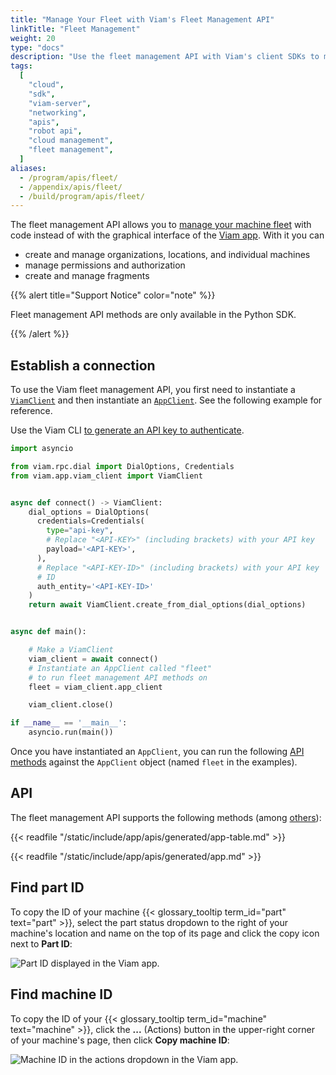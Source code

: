 ```yaml
---
title: "Manage Your Fleet with Viam's Fleet Management API"
linkTitle: "Fleet Management"
weight: 20
type: "docs"
description: "Use the fleet management API with Viam's client SDKs to manage your machine fleet with code."
tags:
  [
    "cloud",
    "sdk",
    "viam-server",
    "networking",
    "apis",
    "robot api",
    "cloud management",
    "fleet management",
  ]
aliases:
  - /program/apis/fleet/
  - /appendix/apis/fleet/
  - /build/program/apis/fleet/
---
```


The fleet management API allows you to [manage your machine fleet](/fleet/) with code instead of with the graphical interface of the [Viam app](https://app.viam.com/).
With it you can

- create and manage organizations, locations, and individual machines
- manage permissions and authorization
- create and manage fragments

{{% alert title="Support Notice" color="note" %}}

Fleet management API methods are only available in the Python SDK.

{{% /alert %}}

## Establish a connection

To use the Viam fleet management API, you first need to instantiate a [`ViamClient`](https://python.viam.dev/autoapi/viam/app/viam_client/index.html#viam.app.viam_client.ViamClient) and then instantiate an [`AppClient`](https://python.viam.dev/autoapi/viam/app/app_client/index.html#viam.app.app_client.AppClient).
See the following example for reference.

<!-- After sveltekit migration we should also be able to get a key from the UI-->

Use the Viam CLI [to generate an API key to authenticate](/cli/#authenticate).

```python {class="line-numbers linkable-line-numbers"}
import asyncio

from viam.rpc.dial import DialOptions, Credentials
from viam.app.viam_client import ViamClient


async def connect() -> ViamClient:
    dial_options = DialOptions(
      credentials=Credentials(
        type="api-key",
        # Replace "<API-KEY>" (including brackets) with your API key
        payload='<API-KEY>',
      ),
      # Replace "<API-KEY-ID>" (including brackets) with your API key
      # ID
      auth_entity='<API-KEY-ID>'
    )
    return await ViamClient.create_from_dial_options(dial_options)


async def main():

    # Make a ViamClient
    viam_client = await connect()
    # Instantiate an AppClient called "fleet"
    # to run fleet management API methods on
    fleet = viam_client.app_client

    viam_client.close()

if __name__ == '__main__':
    asyncio.run(main())
```

Once you have instantiated an `AppClient`, you can run the following [API methods](#api) against the `AppClient` object (named `fleet` in the examples).

## API

The fleet management API supports the following methods (among [others](https://python.viam.dev/autoapi/viam/app/app_client/index.html#viam.app.app_client.AppClient)):

{{< readfile "/static/include/app/apis/generated/app-table.md" >}}

{{< readfile "/static/include/app/apis/generated/app.md" >}}

## Find part ID

To copy the ID of your machine {{< glossary_tooltip term_id="part" text="part" >}}, select the part status dropdown to the right of your machine's location and name on the top of its page and click the copy icon next to **Part ID**:

![Part ID displayed in the Viam app.](/build/program/data-client/grab-part-id.png)

## Find machine ID

To copy the ID of your {{< glossary_tooltip term_id="machine" text="machine" >}}, click the **...** (Actions) button in the upper-right corner of your machine's page, then click **Copy machine ID**:

![Machine ID in the actions dropdown in the Viam app.](/fleet/app-usage/copy-machine-id.png)
